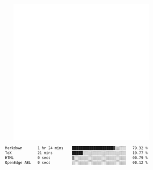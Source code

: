 <div align="center">
    <a href="https://konst.fish">
        <img src="https://raw.githubusercontent.com/konstfish/konstfish/master/fish.svg" alt="Logo" width="450"/>
    </a>
</div>

<!--START_SECTION:waka-->

```text
Markdown       1 hr 24 mins    ███████████████████▓░░░░░   79.32 %
TeX            21 mins         █████░░░░░░░░░░░░░░░░░░░░   19.77 %
HTML           0 secs          ▒░░░░░░░░░░░░░░░░░░░░░░░░   00.79 %
OpenEdge ABL   0 secs          ░░░░░░░░░░░░░░░░░░░░░░░░░   00.12 %
```

<!--END_SECTION:waka-->
